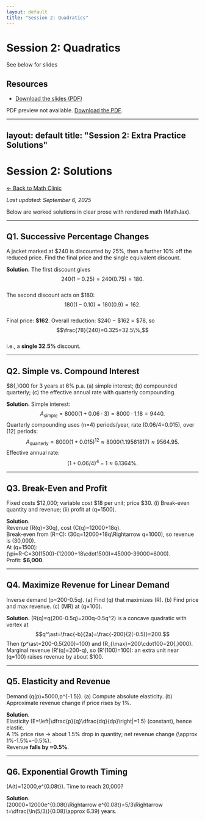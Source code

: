 ```yaml
---
layout: default
title: "Session 2: Quadratics"
---
```


# Session 2: Quadratics

See below for slides

## Resources

* [Download the slides (PDF)](/assets/math-clinic/session-02/Quadratics.pdf)

PDF preview not available. [Download the PDF](/assets/math-clinic/session-02/Quadratics.pdf).




---
layout: default
title: "Session 2: Extra Practice Solutions"
---

# Session 2: Solutions

[← Back to Math Clinic](/courses/math-clinic/)

_Last updated: September 6, 2025_

Below are worked solutions in clear prose with rendered math (MathJax).

---

## Q1. Successive Percentage Changes
A jacket marked at \$240 is discounted by 25%, then a further 10% off the reduced price. Find the final price and the single equivalent discount.

**Solution.** The first discount gives  
$$240(1-0.25)=240(0.75)=180.$$  
The second discount acts on \$180:  
$$180(1-0.10)=180(0.9)=162.$$  
Final price: **\$162**. Overall reduction: \$240 − \$162 = \$78, so  
$$\frac{78}{240}=0.325=32.5\%,$$  
i.e., a **single 32.5%** discount.

---

## Q2. Simple vs. Compound Interest
\$8{,}000 for 3 years at 6% p.a. (a) simple interest; (b) compounded quarterly; (c) the effective annual rate with quarterly compounding.

**Solution.** Simple interest:  
$$A_{\text{simple}}=8000(1+0.06\cdot3)=8000\cdot1.18=9440.$$
Quarterly compounding uses \(n=4\) periods/year, rate \(0.06/4=0.015\), over \(12\) periods:  
$$A_{\text{quarterly}}=8000(1+0.015)^{12}\approx 8000(1.19561817)\approx 9564.95.$$
Effective annual rate:  
$$(1+0.06/4)^4-1\approx 6.1364\%.$$

---

## Q3. Break-Even and Profit
Fixed costs \$12,000; variable cost \$18 per unit; price \$30. (i) Break-even quantity and revenue; (ii) profit at \(q=1500\).

**Solution.**  
Revenue \(R(q)=30q\), cost \(C(q)=12000+18q\).  
Break-even from \(R=C\): \(30q=12000+18q\Rightarrow q=1000\), so revenue is \(30\,000\).  
At \(q=1500\):  
\(\pi=R-C=30(1500)-(12000+18\cdot1500)=45000-39000=6000\).  
Profit: **\$6,000**.

---

## Q4. Maximize Revenue for Linear Demand
Inverse demand \(p=200-0.5q\). (a) Find \(q\) that maximizes \(R\). (b) Find price and max revenue. (c) \(MR\) at \(q=100\).

**Solution.** \(R(q)=q(200-0.5q)=200q-0.5q^2\) is a concave quadratic with vertex at  
$$q^\ast=\frac{-b}{2a}=\frac{-200}{2(-0.5)}=200.$$
Then \(p^\ast=200-0.5(200)=100\) and \(R_{\max}=200\cdot100=20{,}000\).  
Marginal revenue \(R'(q)=200-q\), so \(R'(100)=100\): an extra unit near \(q=100\) raises revenue by about \$100.

---

## Q5. Elasticity and Revenue
Demand \(q(p)=5000\,p^{-1.5}\). (a) Compute absolute elasticity. (b) Approximate revenue change if price rises by 1%.

**Solution.**  
Elasticity \(E=\left|\dfrac{p}{q}\dfrac{dq}{dp}\right|=1.5\) (constant), hence elastic.  
A 1% price rise → about 1.5% drop in quantity; net revenue change \(\approx 1\%-1.5\%=-0.5\%\).  
Revenue **falls by ≈0.5%**.

---

## Q6. Exponential Growth Timing
\(A(t)=12000\,e^{0.08t}\). Time to reach 20,000?

**Solution.**  
\(20000=12000e^{0.08t}\Rightarrow e^{0.08t}=5/3\Rightarrow t=\dfrac{\ln(5/3)}{0.08}\approx 6.39\) years.
